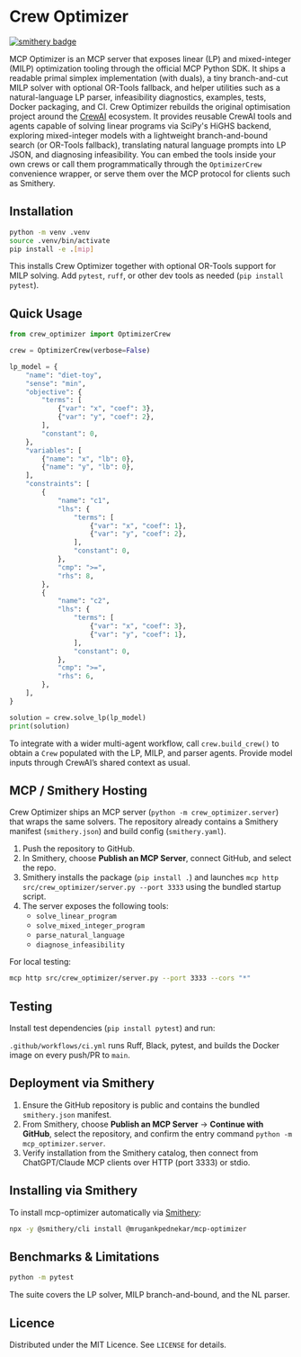 # Crew Optimizer

[![smithery badge](https://smithery.ai/badge/@mrugankpednekar/mcp-optimizer)](https://smithery.ai/server/@mrugankpednekar/mcp-optimizer)

MCP Optimizer is an MCP server that exposes linear (LP) and mixed-integer (MILP) optimization tooling through the official MCP Python SDK. It ships a readable primal simplex implementation (with duals), a tiny branch-and-cut MILP solver with optional OR-Tools fallback, and helper utilities such as a natural-language LP parser, infeasibility diagnostics, examples, tests, Docker packaging, and CI.
Crew Optimizer rebuilds the original optimisation project around the [CrewAI](https://github.com/joaomdmoura/crewai) ecosystem. It provides reusable CrewAI tools and agents capable of solving linear programs via SciPy's HiGHS backend, exploring mixed-integer models with a lightweight branch-and-bound search (or OR-Tools fallback), translating natural language prompts into LP JSON, and diagnosing infeasibility. You can embed the tools inside your own crews or call them programmatically through the `OptimizerCrew` convenience wrapper, or serve them over the MCP protocol for clients such as Smithery.

## Installation

```bash
python -m venv .venv
source .venv/bin/activate
pip install -e .[mip]
```

This installs Crew Optimizer together with optional OR-Tools support for MILP solving. Add `pytest`, `ruff`, or other dev tools as needed (`pip install pytest`).

## Quick Usage

```python
from crew_optimizer import OptimizerCrew

crew = OptimizerCrew(verbose=False)

lp_model = {
    "name": "diet-toy",
    "sense": "min",
    "objective": {
        "terms": [
            {"var": "x", "coef": 3},
            {"var": "y", "coef": 2},
        ],
        "constant": 0,
    },
    "variables": [
        {"name": "x", "lb": 0},
        {"name": "y", "lb": 0},
    ],
    "constraints": [
        {
            "name": "c1",
            "lhs": {
                "terms": [
                    {"var": "x", "coef": 1},
                    {"var": "y", "coef": 2},
                ],
                "constant": 0,
            },
            "cmp": ">=",
            "rhs": 8,
        },
        {
            "name": "c2",
            "lhs": {
                "terms": [
                    {"var": "x", "coef": 3},
                    {"var": "y", "coef": 1},
                ],
                "constant": 0,
            },
            "cmp": ">=",
            "rhs": 6,
        },
    ],
}

solution = crew.solve_lp(lp_model)
print(solution)
```

To integrate with a wider multi-agent workflow, call `crew.build_crew()` to obtain a `Crew` populated with the LP, MILP, and parser agents. Provide model inputs through CrewAI’s shared context as usual.

## MCP / Smithery Hosting

Crew Optimizer ships an MCP server (`python -m crew_optimizer.server`) that wraps the same solvers. The repository already contains a Smithery manifest (`smithery.json`) and build config (`smithery.yaml`).

1. Push the repository to GitHub.
2. In Smithery, choose **Publish an MCP Server**, connect GitHub, and select the repo.
3. Smithery installs the package (`pip install .`) and launches `mcp http src/crew_optimizer/server.py --port 3333` using the bundled startup script.
4. The server exposes the following tools:
   - `solve_linear_program`
   - `solve_mixed_integer_program`
   - `parse_natural_language`
   - `diagnose_infeasibility`

For local testing:

```bash
mcp http src/crew_optimizer/server.py --port 3333 --cors "*"
```

## Testing

Install test dependencies (`pip install pytest`) and run:

`.github/workflows/ci.yml` runs Ruff, Black, pytest, and builds the Docker image on every push/PR to `main`.

## Deployment via Smithery

1. Ensure the GitHub repository is public and contains the bundled `smithery.json` manifest.
2. From Smithery, choose **Publish an MCP Server** → **Continue with GitHub**, select the repository, and confirm the entry command `python -m mcp_optimizer.server`.
3. Verify installation from the Smithery catalog, then connect from ChatGPT/Claude MCP clients over HTTP (port 3333) or stdio.

## Installing via Smithery

To install mcp-optimizer automatically via [Smithery](https://smithery.ai/server/@mrugankpednekar/mcp-optimizer):

```bash
npx -y @smithery/cli install @mrugankpednekar/mcp-optimizer
```

## Benchmarks & Limitations
```bash
python -m pytest
```

The suite covers the LP solver, MILP branch-and-bound, and the NL parser.

## Licence

Distributed under the MIT Licence. See `LICENSE` for details.
